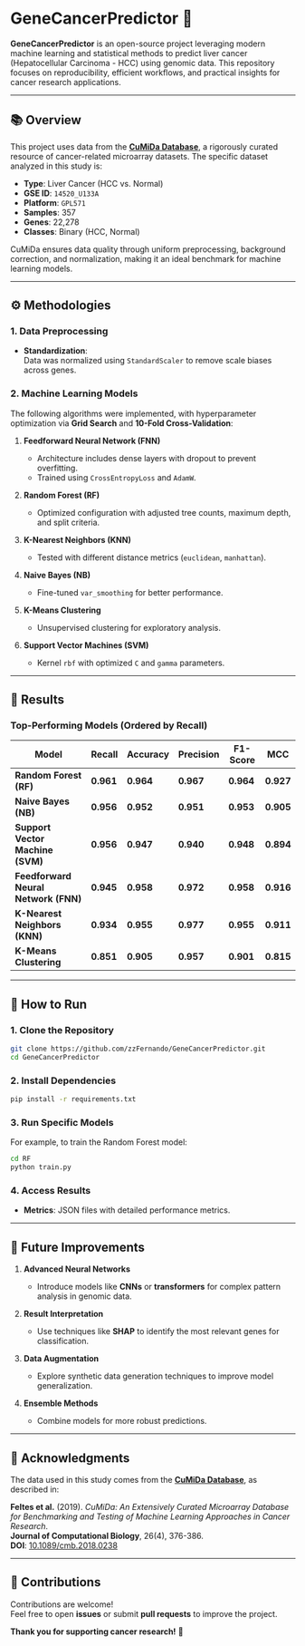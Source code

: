 # **GeneCancerPredictor** 🌟

**GeneCancerPredictor** is an open-source project leveraging modern machine learning and statistical methods to predict liver cancer (Hepatocellular Carcinoma - HCC) using genomic data. This repository focuses on reproducibility, efficient workflows, and practical insights for cancer research applications.

---

## 📚 **Overview**

This project uses data from the **[CuMiDa Database](https://sbcb.inf.ufrgs.br/cumida)**, a rigorously curated resource of cancer-related microarray datasets. The specific dataset analyzed in this study is:

- **Type**: Liver Cancer (HCC vs. Normal)  
- **GSE ID**: `14520_U133A`  
- **Platform**: `GPL571`  
- **Samples**: 357  
- **Genes**: 22,278  
- **Classes**: Binary (HCC, Normal)  

CuMiDa ensures data quality through uniform preprocessing, background correction, and normalization, making it an ideal benchmark for machine learning models.

---

## ⚙️ **Methodologies**

### **1. Data Preprocessing**
- **Standardization**:  
  Data was normalized using `StandardScaler` to remove scale biases across genes.

### **2. Machine Learning Models**
The following algorithms were implemented, with hyperparameter optimization via **Grid Search** and **10-Fold Cross-Validation**:

1. **Feedforward Neural Network (FNN)**  
   - Architecture includes dense layers with dropout to prevent overfitting.  
   - Trained using `CrossEntropyLoss` and `AdamW`.

2. **Random Forest (RF)**  
   - Optimized configuration with adjusted tree counts, maximum depth, and split criteria.

3. **K-Nearest Neighbors (KNN)**  
   - Tested with different distance metrics (`euclidean`, `manhattan`).

4. **Naive Bayes (NB)**  
   - Fine-tuned `var_smoothing` for better performance.

5. **K-Means Clustering**  
   - Unsupervised clustering for exploratory analysis.

6. **Support Vector Machines (SVM)**  
   - Kernel `rbf` with optimized `C` and `gamma` parameters.

---

## 🌟 **Results**

### **Top-Performing Models (Ordered by Recall)**

| **Model**               | **Recall** | **Accuracy** | **Precision** | **F1-Score** | **MCC**  |  
|--------------------------|------------|--------------|---------------|--------------|----------|  
| **Random Forest (RF)**   | **0.961**  | **0.964**    | **0.967**     | **0.964**    | **0.927** |  
| **Naive Bayes (NB)**      | **0.956**  | **0.952**    | **0.951**     | **0.953**    | **0.905** |  
| **Support Vector Machine (SVM)** | **0.956**  | **0.947**    | **0.940**     | **0.948**    | **0.894** |  
| **Feedforward Neural Network (FNN)** | **0.945**  | **0.958**    | **0.972**     | **0.958**    | **0.916** |  
| **K-Nearest Neighbors (KNN)** | **0.934**  | **0.955**    | **0.977**     | **0.955**    | **0.911** |  
| **K-Means Clustering**    | **0.851**  | **0.905**    | **0.957**     | **0.901**    | **0.815** |

---

## 🚀 **How to Run**

### **1. Clone the Repository**
```bash
git clone https://github.com/zzFernando/GeneCancerPredictor.git  
cd GeneCancerPredictor  
```

### **2. Install Dependencies**
```bash
pip install -r requirements.txt  
```

### **3. Run Specific Models**
For example, to train the Random Forest model:
```bash
cd RF  
python train.py  
```

### **4. Access Results**
- **Metrics**: JSON files with detailed performance metrics.

---

## 🔧 **Future Improvements**

1. **Advanced Neural Networks**  
   - Introduce models like **CNNs** or **transformers** for complex pattern analysis in genomic data.

2. **Result Interpretation**  
   - Use techniques like **SHAP** to identify the most relevant genes for classification.

3. **Data Augmentation**  
   - Explore synthetic data generation techniques to improve model generalization.

4. **Ensemble Methods**  
   - Combine models for more robust predictions.

---

## 📜 **Acknowledgments**

The data used in this study comes from the **[CuMiDa Database](https://sbcb.inf.ufrgs.br/cumida)**, as described in:

**Feltes et al.** (2019). *CuMiDa: An Extensively Curated Microarray Database for Benchmarking and Testing of Machine Learning Approaches in Cancer Research*.  
**Journal of Computational Biology**, 26(4), 376-386.  
**DOI**: [10.1089/cmb.2018.0238](https://doi.org/10.1089/cmb.2018.0238)

---

## 🤝 **Contributions**

Contributions are welcome!  
Feel free to open **issues** or submit **pull requests** to improve the project.

**Thank you for supporting cancer research!** 🌟  
